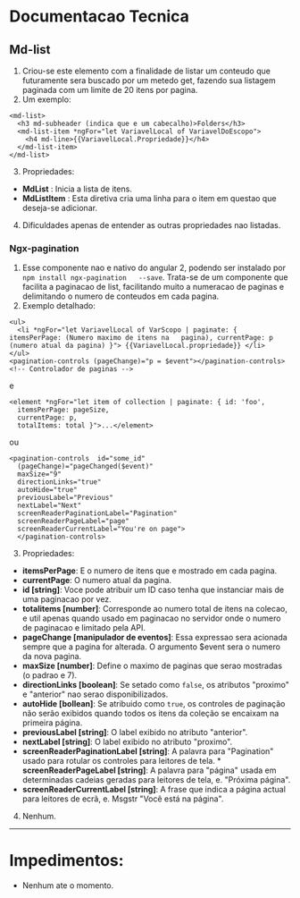 # Documentacao Tecnica
## Md-list
1. Criou-se este elemento com a finalidade de listar um conteudo que futuramente sera buscado por um  metedo get, fazendo sua listagem paginada com um limite de 20 itens por pagina.  
2. Um exemplo:  
```
<md-list>
  <h3 md-subheader (indica que e um cabecalho)>Folders</h3>
  <md-list-item *ngFor="let VariavelLocal of VariavelDoEscopo">
    <h4 md-line>{{VariavelLocal.Propriedade}}</h4>
  </md-list-item>
</md-list>
```
3. Propriedades:  
* **MdList** : Inicia a lista de itens.  
* **MdListItem** : Esta diretiva cria uma linha para o item em questao que deseja-se adicionar.  
4. Dificuldades apenas de entender as outras propriedades nao listadas.  
        
### Ngx-pagination 
1. Esse componente nao e nativo do angular 2, podendo ser instalado por ```npm install ngx-pagination   --save```. Trata-se de um componente que facilita a paginacao de list, facilitando muito a numeracao  de paginas e delimitando o numero de conteudos em cada pagina.  
2. Exemplo detalhado:  
```
<ul>
  <li *ngFor="let VariavelLocal of VarScopo | paginate: { itemsPerPage: (Numero maximo de itens na   pagina), currentPage: p (numero atual da pagina) }"> {{VariavelLocal.propriedade}} </li>
</ul>
<pagination-controls (pageChange)="p = $event"></pagination-controls> <!-- Controlador de paginas -->
```
e  
```
<element *ngFor="let item of collection | paginate: { id: 'foo',
  itemsPerPage: pageSize,
  currentPage: p,
  totalItems: total }">...</element>
```  
ou  
```
<pagination-controls  id="some_id"
  (pageChange)="pageChanged($event)"
  maxSize="9"
  directionLinks="true"
  autoHide="true"
  previousLabel="Previous"
  nextLabel="Next"
  screenReaderPaginationLabel="Pagination"
  screenReaderPageLabel="page"
  screenReaderCurrentLabel="You're on page">
  </pagination-controls>
```  
3. Propriedades:
* **itemsPerPage**: E o numero de itens que e mostrado em cada pagina.  
* **currentPage**: O numero atual da pagina.  
* **id [string]**: Voce pode atribuir um ID caso tenha que instanciar mais de uma paginacao por vez.  
* **totalitems [number]**: Corresponde ao numero total de itens na colecao, e util apenas quando usado  em paginacao no servidor onde o numero de paginacao e limitado pela API.
* **pageChange [manipulador de eventos]**: Essa expressao sera acionada sempre que a pagina for   alterada. O argumento $event sera o numero da nova pagina.
* **maxSize [number]**: Define o maximo de paginas que serao mostradas (o padrao e 7).
* **directionLinks [boolean]**: Se setado como ```false```, os atributos "proximo" e "anterior" nao  serao disponibilizados.
* **autoHide [bollean]**: Se atribuido como ```true```, os controles de paginação não serão exibidos quando todos os itens da coleção se encaixam na primeira página.  
* **previousLabel [string]**: O label exibido no atributo "anterior".  
* **nextLabel [string]**: O label exibido no atributo "proximo".  
* **screenReaderPaginationLabel [string]**: A palavra para "Pagination" usado para rotular os controles  para leitores de tela.  * **screenReaderPageLabel [string]**: A palavra para "página" usada em determinadas cadeias geradas  para leitores de tela, e. "Próxima página".  
* **screenReaderCurrentLabel [string]**: A frase que indica a página actual para leitores de ecrã, e.   Msgstr "Você está na página".

4. Nenhum.	 

---

# Impedimentos:
* Nenhum ate o momento.
